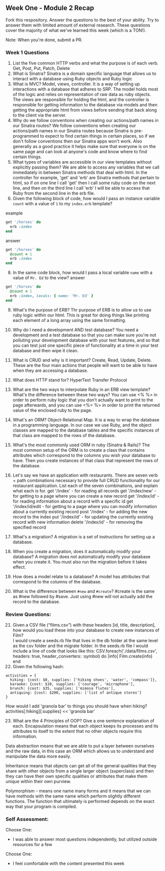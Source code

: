 ## Week One - Module 2 Recap

Fork this respository. Answer the questions to the best of your ability. Try to answer them with limited amount of external research. These questions cover the majority of what we've learned this week (which is a TON!).

Note: When you're done, submit a PR.

### Week 1 Questions

1. List the five common HTTP verbs and what the purpose is of each verb.
  Get, Post, Put, Patch, Delete
2. What is Sinatra?
  Sinatra is a domain specific language that allows us to interact with a database using Ruby objects and Ruby logic
4. What is MVC?
  Model, views, controller. It is a way of setting up interactions with a database that adheres to SRP. The model holds most of the logic and relies on representation of raw data as ruby objects. The views are responsible for holding the html, and the controller is responsible for getting information to the database via models and then getting the appropriate html from views before sending that back along to the client via the server.
5. Why do we follow conventions when creating our actions/path names in our Sinatra routes?
  We follow conventions when creating our actions/path names in our Sinatra routes because Sinatra is pre-programmed to expect to find certain things in certain places, so if we don't follow conventions then our Sinatra apps won't work.  Also generally as a good practice it helps make sure that everyone is on the same page and can look at anyone's code and know where to find certain things.
6. What types of variables are accessible in our view templates without explicitly passing them?
  We are able to access any variables that we call immediately in between Sinatra methods that deal with html.  In the controller for example, 'get' and 'erb' are Sinatra methods that pertain to html, so if on one line I call 'get' then I call some ruby code on the next line, and then on the third line I call 'erb' I will be able to access that Ruby from the second line in the erb file.
7. Given the following block of code, how would I pass an instance variable `count` with a value of `1` to my `index.erb` template?

example
  ```ruby
  get '/horses' do
    erb :index
  end
  ```
answer
  ```ruby
  get '/horses' do
    @count = 1
    erb :index
  end
  ```

8. In the same code block, how would I pass a local variable `name` with a value of `Mr. Ed` to the view?
answer
  ```ruby
  get '/horses' do
    @count = 1
    erb :index, locals: { name: 'Mr. Ed' }
  end
  ```
9. What's the purpose of ERB?
Thr purpose of ERB is to allow us to use ruby logic within our html.  This is great for doing things like printing each element of a long array using the same formatting.
10. Why do I need a development AND test database?
You need a development and a test database so that you can make sure you're not polluting your development database with your test features, and so that you can test just one specific piece of functionality at a time in your test database and then wipe it clean.
11. What is CRUD and why is it important?
Create, Read, Update, Delete.  These are the four main actions that people will want to be able to have when they are accessing a database.
12. What does HTTP stand for?
HyperText Transfer Protocol
13. What are the two ways to interpolate Ruby in an ERB view template? What's the difference between these two ways?
You can use <% %> in order to perform ruby logic that you don't actually want to print to the page afterwards, and you can use <%= %> in order to print the returned value of the enclosed ruby to the page.
14. What's an ORM?
Object-Relational Map. It is a way to wrap the database in a programming language.  In our case we use Ruby, and the object classes are mapped to the database tables and the specific instances of that class are mapped to the rows of the database.
15. What's the most commonly used ORM in ruby (Sinatra & Rails)?
The most common setup of the ORM is to create a class that contains attributes which correspond to the columns you wish your database to have.  Then you create instances of that class that represent the rows of the database.
16. Let's say we have an application with restaurants. There are seven verb + path combinations necessary to provide full CRUD functionality for our restaurant application. List each of the seven combinations, and explain what each is for.
  get '/index' - for reading all records
  get '/index/new' - for getting to a page where you can create a new record
  get '/index/id' - for reading information about a record with a specific id
  get '/index/id/edit - for getting to a page where you can modify information about a currently existing record
  post '/index' - for adding the new record to the index
  put '/index/id' - for updating the currently existing record with new information
  delete '/index/id' - for removing the specified record

17. What's a migration?
  A migration is a set of instructions for setting up a database.
18. When you create a migration, does it automatically modify your database?
  A migration does not automatically modify your database when you create it.  You must also run the migration before it takes effect.
19. How does a model relate to a database?
  A model has attributes that correspond to the columns of the database.
20. What is the difference between `#new` and `#create`?
  #create is the same as #new followed by #save.  Just using #new will not actually add the record to the database.

### Review Questions:  
21. Given a CSV file (“films.csv”) with these headers [id, title, description], how would you load these into your database to create new instances of Film?  
  I would create a seeds.rb file that lives in the db folder at the same level as the csv folder and the migrate folder. In the seeds.rb file I would include a line of code that looks like this:
    CSV.foreach('./data/films.csv', headers: true, header_converters: :symbol) do |info|
      Film.create(info)
    end
22. Given the following hash:
```
activities = {
  hiking: {cost: $0, supplies: ['hiking shoes', 'water', 'compass']},
  karaoke: {cost: $10, supplies: ['courage', 'microphone'],
  brunch: {cost: $35, supplies: ['mimosa flutes'],
  antiquing: {cost: $200, supplies: ['list of antique stores']
}
```
How would I add 'granola bar' to things you should have when hiking?
    activities[:hiking][:supplies] << 'granola bar'

23. What are the 4 Principles of OOP? Give a one sentence explanation of each.
Encapsulation means that each object keeps its processes and its attributes to itself to the extent that no other objects require this information.

Data abstraction means that we are able to put a layer between ourselves and the raw data, in this case an ORM which allows us to understand and manipulate the data more easily.

Inheritance means that objects can get all of the general qualities that they share with other objects from a single larger object (superclass) and then they can have their own specific qualities or attributes that make them unique within their own purview.

Polymorphism - means one name many forms and it means that we can have methods with the same name which perform slightly different functions. The function that ultimately is performed depends on the exact way that your program is compiled.


### Self Assessment:
Choose One:
* I was able to answer most questions independently, but utilized outside resources for a few

Choose One:
* I feel comfortable with the content presented this week
